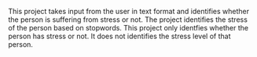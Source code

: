 This project takes input from the user in text format and identifies whether the person is suffering from stress or not. 
The project identifies the stress of the person based on stopwords.
This project only identfies whether the person has stress or not. It does not identifies the stress level of that person. 
